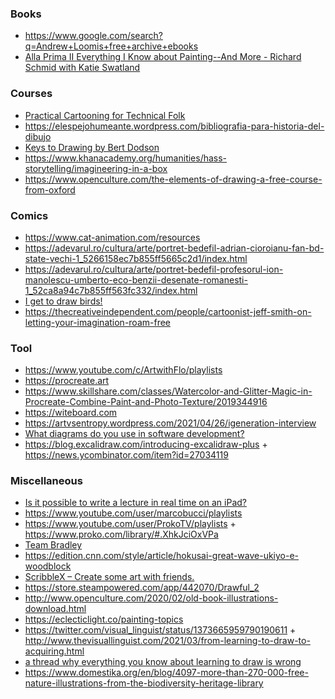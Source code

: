### Books

- https://www.google.com/search?q=Andrew+Loomis+free+archive+ebooks
- [Alla Prima II Everything I Know about Painting--And More - Richard Schmid with Katie Swatland](https://www.amazon.com/gp/product/096621174X)

### Courses

- [Practical Cartooning for Technical Folk](https://courses.rachelnabors.com/p/practical-cartooning)
- https://elespejohumeante.wordpress.com/bibliografia-para-historia-del-dibujo
- [Keys to Drawing by Bert Dodson](https://youtu.be/df9OewgNbiI)
- https://www.khanacademy.org/humanities/hass-storytelling/imagineering-in-a-box
- https://www.openculture.com/the-elements-of-drawing-a-free-course-from-oxford

### Comics

- https://www.cat-animation.com/resources
- https://adevarul.ro/cultura/arte/portret-bedefil-adrian-cioroianu-fan-bd-state-vechi-1_5266158ec7b855ff5665c2d1/index.html
- https://adevarul.ro/cultura/arte/portret-bedefil-profesorul-ion-manolescu-umberto-eco-benzii-desenate-romanesti-1_52ca8a94c7b855ff563fc332/index.html
- [I get to draw birds!](https://twitter.com/hootalex/status/1364594215875969028)
- https://thecreativeindependent.com/people/cartoonist-jeff-smith-on-letting-your-imagination-roam-free


### Tool

- https://www.youtube.com/c/ArtwithFlo/playlists 
- https://procreate.art
- https://www.skillshare.com/classes/Watercolor-and-Glitter-Magic-in-Procreate-Combine-Paint-and-Photo-Texture/2019344916
- https://witeboard.com
- https://artvsentropy.wordpress.com/2021/04/26/igeneration-interview
- [What diagrams do you use in software development?](https://news.ycombinator.com/item?id=26940593)
- https://blog.excalidraw.com/introducing-excalidraw-plus + https://news.ycombinator.com/item?id=27034119

### Miscellaneous

- [Is it possible to write a lecture in real time on an iPad?](https://twitter.com/math3ma/status/1237510003856003072)
- https://www.youtube.com/user/marcobucci/playlists
- https://www.youtube.com/user/ProkoTV/playlists + https://www.proko.com/library/#.XhkJciOxVPa
- [Team Bradley](https://www.youtube.com/channel/UCYu89Q_krburzkoDSpm5xjw)
- https://edition.cnn.com/style/article/hokusai-great-wave-ukiyo-e-woodblock
- [ScribbleX – Create some art with friends.](https://scribblex.com)
- https://store.steampowered.com/app/442070/Drawful_2
- http://www.openculture.com/2020/02/old-book-illustrations-download.html
- https://eclecticlight.co/painting-topics
- https://twitter.com/visual_linguist/status/1373665959790190611 + http://www.thevisuallinguist.com/2021/03/from-learning-to-draw-to-acquiring.html
- [a thread why everything you know about learning to draw is wrong](https://twitter.com/visual_linguist/status/1373665959790190611)
- https://www.domestika.org/en/blog/4097-more-than-270-000-free-nature-illustrations-from-the-biodiversity-heritage-library
